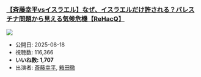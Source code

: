 ### [【斉藤幸平vsイスラエル】なぜ、イスラエルだけ許される？パレスチナ問題から見える気候危機【ReHacQ】](https://www.youtube.com/watch?v=oTHbV3-ygp8)
[![](https://img.youtube.com/vi/oTHbV3-ygp8/sddefault.jpg)](https://www.youtube.com/watch?v=oTHbV3-ygp8)
-   公開日: 2025-08-18
-   視聴数: 116,366
-   **いいね数: 1,707**
-   出演者: [斎藤幸平](/rehacq_fan/people/斎藤幸平 "wikilink"), [箱田徹](/rehacq_fan/people/箱田徹 "wikilink")
